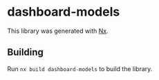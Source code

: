 # dashboard-models

This library was generated with [Nx](https://nx.dev).

## Building

Run `nx build dashboard-models` to build the library.
